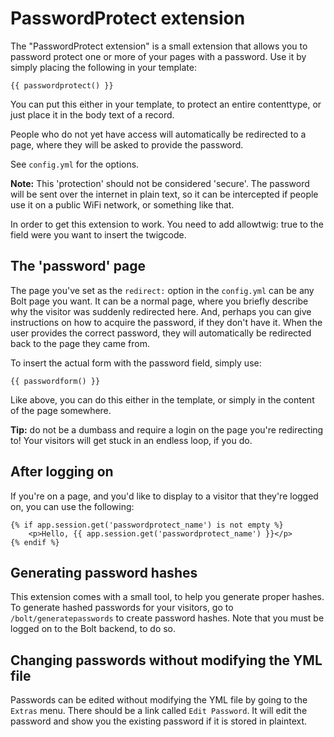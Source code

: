 PasswordProtect extension
=========================

The "PasswordProtect extension" is a small extension that allows you to
password protect one or more of your pages with a password. Use it by simply
placing the following in your template:

    {{ passwordprotect() }}

You can put this either in your template, to protect an entire contenttype, or
just place it in the body text of a record.

People who do not yet have access will automatically be redirected to a page,
where they will be asked to provide the password.

See `config.yml` for the options.

**Note:** This 'protection' should not be considered 'secure'. The password
will be sent over the internet in plain text, so it can be intercepted if
people use it on a public WiFi network, or something like that.

In order to get this extension to work. You need to add allowtwig: true to the
field were you want to insert the twigcode.

The 'password' page
-------------------
The page you've set as the `redirect:` option in the `config.yml` can be any
Bolt page you want. It can be a normal page, where you briefly describe why the
visitor was suddenly redirected here. And, perhaps you can give instructions on
how to acquire the password, if they don't have it. When the user provides the
correct password, they will automatically be redirected back to the page they
came from.

To insert the actual form with the password field, simply use:

    {{ passwordform() }}

Like above, you can do this either in the template, or simply in the content of
the page somewhere.

**Tip:** do not be a dumbass and require a login on the page you're redirecting
to! Your visitors will get stuck in an endless loop, if you do.

After logging on
----------------

If you're on a page, and you'd like to display to a visitor that they're logged
on, you can use the following:

```twig
{% if app.session.get('passwordprotect_name') is not empty %}
    <p>Hello, {{ app.session.get('passwordprotect_name') }}</p>
{% endif %}
```

Generating password hashes
--------------------------

This extension comes with a small tool, to help you generate proper hashes. To
generate hashed passwords for your visitors, go to `/bolt/generatepasswords` to
create password hashes. Note that you must be logged on to the Bolt backend, to
do so.

Changing passwords without modifying the YML file
-------------------------------------------------

Passwords can be edited without modifying the YML file by going to the `Extras` menu. 
There should be a link called `Edit Password`. It will edit the password and show you 
the existing password if it is stored in plaintext.

